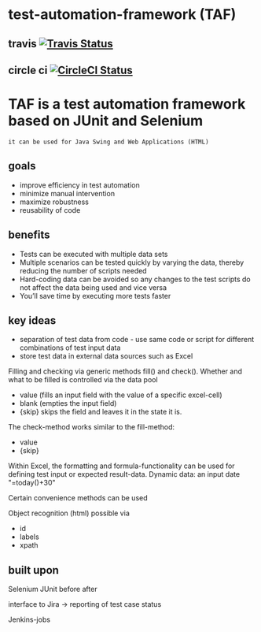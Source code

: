 # test-automation-framework (TAF)

## travis [![Travis Status](https://travis-ci.org/baloise/test-automation-framework.svg?branch=master)](https://travis-ci.org/baloise/test-automation-framework) 

## circle ci [![CircleCI Status](https://circleci.com/gh/baloise/test-automation-framework.svg?style=svg)](https://circleci.com/gh/baloise/test-automation-framework)

# TAF is a test automation framework based on JUnit and Selenium 
```
it can be used for Java Swing and Web Applications (HTML)
```

## goals
- improve efficiency in test automation
- minimize manual intervention 
- maximize robustness
- reusability of code

## benefits
- Tests can be executed with multiple data sets
- Multiple scenarios can be tested quickly by varying the data, thereby reducing the number of scripts needed
- Hard-coding data can be avoided so any changes to the test scripts do not affect the data being used and vice versa
- You’ll save time by executing more tests faster

## key ideas
- separation of test data from code - use same code or script for different combinations of test input data
- store test data in external data sources such as Excel 

Filling and checking via generic methods fill() and check(). Whether and what to be filled is controlled via the data pool 
- value (fills an input field with the value of a specific excel-cell)
- blank (empties the input field)
- {skip} skips the field and leaves it in the state it is.

The check-method works similar to the fill-method: 
- value
- {skip}

Within Excel, the formatting and formula-functionality can be used for defining test input or expected result-data. Dynamic data: an input date "=today()+30"

Certain convenience methods can be used

Object recognition (html) possible via
- id
- labels
- xpath

## built upon
Selenium
JUnit before after

interface to Jira -> reporting of test case status

Jenkins-jobs
